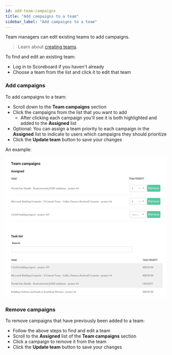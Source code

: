 ```yaml
---
id: add-team-campaigns
title: "Add campaigns to a team"
sidebar_label: "Add campaigns to a team"
---
```


Team managers can edit existing teams to add campaigns.

> Learn about [creating teams](users/create-team.md).

To find and edit an existing team:

- Log in to Scoreboard if you haven't already
- Choose a team from the list and click it to edit that team

### Add campaigns

To add campaigns to a team:

- Scroll down to the **Team campaigns** section
- Click the campaigns from the list that you want to add
  - After clicking each campaign you'll see it is both highlighted and added to the **Assigned** list
- Optional: You can assign a team priority to each campaign in the **Assigned** list to indicate to users which campaigns they should prioritize
- Click the **Update team** button to save your changes

An example:

![Assigning campaigns to a team](assets/img/add-team-campaigns.png)

### Remove campaigns

To remove campaigns that have previously been added to a team:

- Follow the above steps to find and edit a team
- Scroll to the **Assigned** list of the **Team campaigns** section
- Click a campaign to remove it from the team
- Click the **Update team** button to save your changes
